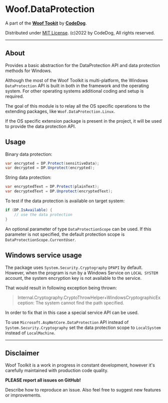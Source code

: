 ﻿# Woof.DataProtection

A part of the [**Woof Tookit**](../../Readme.md)
by **[CodeDog](https://www.codedog.pl)**.

Distributed under [MIT License](https://en.wikipedia.org/wiki/MIT_License).
(c)2022 by CodeDog, All rights reserved.

---

## About

Provides a basic abstraction for the DataProtection API and data protection
methods for Windows.

Although the most of the Woof Toolkit is multi-platform, the Windows
`DataProtection` API is built in both in the framework and the operating
system. For other operating systems additional coding and setup is required.

The goal of this module is to relay all the OS specific operations to the
extending packages, like `Woof.DataProtection.Linux`.

If the OS specific extension package is present in the project, it will be used
to provide the data protection API.

## Usage

Binary data protection:
```cs
var encrypted = DP.Protect(sensitiveData);
var decrypted = DP.Unprotect(encrypted);
```
String data protection:
```cs
var encryptedText = DP.Protect(plainText);
var decryptedText = DP.Unprotect(encryptedText);
```
To test if the data protection is available on target system:
```cs
if (DP.IsAvailable) {  
    // use the data protection
}
```

An optional parameter of type `DataProtectionScope` can be used.
If this parameter is not specified, the default protection scope is
`DataProtectionScope.CurrentUser`.

## Windows service usage

The package uses `System.Security.Cryptography` `DPAPI` by default.
However, when the program is run by a Windows Service on `LOCAL SYSTEM`
account, the system encryption key is not available to the service.

That would result in following exception being thrown:
> Internal.Cryptography.CryptoThrowHelper+WindowsCryptographicException: The system cannot find the path specified.

In order to fix that in this case a special service API can be used.

To use `Microsoft.AspNetCore.DataProtection` API instead of
`System.Security.Cryptography` set the data protection scope to `LocalSystem`
instead of `LocalMachine`.


---

## Disclaimer

Woof Toolkit is a work in progress in constant development,
however it's carefully maintained with production code quality.

**PLEASE report all issues on GitHub!**

Describe how to reproduce an issue.
Also feel free to suggest new features or improvements.